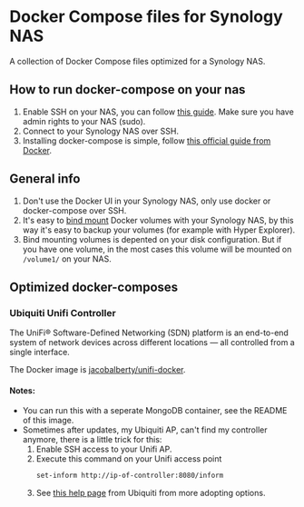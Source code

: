 # Docker Compose files for Synology NAS
A collection of Docker Compose files optimized for a Synology NAS.

## How to run docker-compose on your nas

1. Enable SSH on your NAS, you can follow [this guide](https://www.synology.com/en-global/knowledgebase/DSM/tutorial/General_Setup/How_to_login_to_DSM_with_root_permission_via_SSH_Telnet). Make sure you have admin rights to your NAS (sudo).
2. Connect to your Synology NAS over SSH.
3. Installing docker-compose is simple, follow [this official guide from Docker](https://docs.docker.com/compose/install/#install-compose-on-linux-systems).

## General info

1. Don't use the Docker UI in your Synology NAS, only use docker or docker-compose over SSH.
2. It's easy to [bind mount](https://docs.docker.com/storage/bind-mounts/) Docker volumes with your Synology NAS, by this way it's easy to backup your volumes (for example with Hyper Explorer).
3. Bind mounting volumes is depented on your disk configuration. But if you have one volume, in the most cases this volume will be mounted on `/volume1/` on your NAS.

## Optimized docker-composes

### Ubiquiti Unifi Controller

The UniFi® Software-Defined Networking (SDN) platform is an end-to-end system of network devices across different locations — all controlled from a single interface. 

The Docker image is [jacobalberty/unifi-docker](https://github.com/jacobalberty/unifi-docker).

#### Notes:
* You can run this with a seperate MongoDB container, see the README of this image.
* Sometimes after updates, my Ubiquiti AP, can't find my controller anymore, there is a little trick for this:
  1. Enable SSH access to your Unifi AP.
  2. Execute this command on your Unifi access point
        ```bash
        set-inform http://ip-of-controller:8080/inform
        ```
   3. See [this help page](https://help.ui.com/hc/en-us/articles/204909754-UniFi-Layer-3-methods-for-UAP-adoption-and-management) from Ubiquiti from more adopting options.